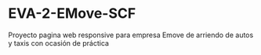 # EVA-2-EMove-SCF
Proyecto pagina web responsive para empresa Emove de arriendo de autos y taxis con ocasión de práctica 
